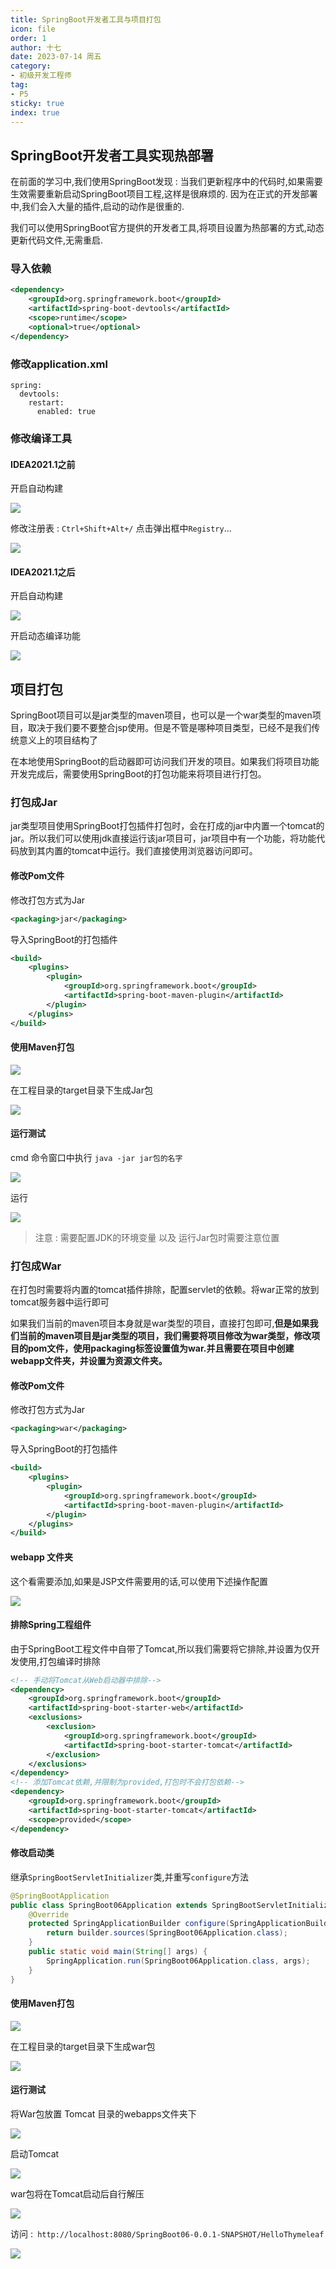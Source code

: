 ```yaml
---
title: SpringBoot开发者工具与项目打包
icon: file
order: 1
author: 十七
date: 2023-07-14 周五
category:
- 初级开发工程师
tag:
- P5
sticky: true
index: true
---
```


## SpringBoot开发者工具实现热部署

在前面的学习中,我们使用SpringBoot发现 :  当我们更新程序中的代码时,如果需要生效需要重新启动SpringBoot项目工程,这样是很麻烦的. 因为在正式的开发部署中,我们会入大量的插件,启动的动作是很重的.

我们可以使用SpringBoot官方提供的开发者工具,将项目设置为热部署的方式,动态更新代码文件,无需重启.

### 导入依赖

```XML
<dependency>
	<groupId>org.springframework.boot</groupId>
	<artifactId>spring-boot-devtools</artifactId>
	<scope>runtime</scope>
	<optional>true</optional>
</dependency>
```

### 修改application.xml

```ymal
spring:
  devtools:
    restart:
      enabled: true
```

### 修改编译工具

#### IDEA2021.1之前

开启自动构建

![](assets/image-20230714164109348.png)

修改注册表 : `Ctrl+Shift+Alt+/` 点击弹出框中`Registry`...

![](assets/image-20230714164208935.png)

#### IDEA2021.1之后

开启自动构建

![](assets/image-20230714164109348.png)

开启动态编译功能

![](assets/image-20230714164032082.png)

## 项目打包

SpringBoot项目可以是jar类型的maven项目，也可以是一个war类型的maven项目，取决于我们要不要整合jsp使用。但是不管是哪种项目类型，已经不是我们传统意义上的项目结构了

在本地使用SpringBoot的启动器即可访问我们开发的项目。如果我们将项目功能开发完成后，需要使用SpringBoot的打包功能来将项目进行打包。

### 打包成Jar

jar类型项目使用SpringBoot打包插件打包时，会在打成的jar中内置一个tomcat的jar。所以我们可以使用jdk直接运行该jar项目可，jar项目中有一个功能，将功能代码放到其内置的tomcat中运行。我们直接使用浏览器访问即可。

#### 修改Pom文件

修改打包方式为Jar

```XMl
<packaging>jar</packaging>
```

导入SpringBoot的打包插件

```XMl
<build>
	<plugins>
		<plugin>
			<groupId>org.springframework.boot</groupId>
			<artifactId>spring-boot-maven-plugin</artifactId>
		</plugin>
	</plugins>
</build>
```

#### 使用Maven打包

![](assets/image-20230714172953352.png)

在工程目录的target目录下生成Jar包

![](assets/image-20230714173135536.png)

#### 运行测试

cmd 命令窗口中执行 `java -jar jar包的名字`

![](assets/image-20230714173318547.png)

运行

![](assets/image-20230714173532611.png)

> 注意 : 需要配置JDK的环境变量 以及 运行Jar包时需要注意位置

### 打包成War

在打包时需要将内置的tomcat插件排除，配置servlet的依赖。将war正常的放到tomcat服务器中运行即可

如果我们当前的maven项目本身就是war类型的项目，直接打包即可,**但是如果我们当前的maven项目是jar类型的项目，我们需要将项目修改为war类型，修改项目的pom文件，使用packaging标签设置值为war.并且需要在项目中创建webapp文件夹，并设置为资源文件夹。**

#### 修改Pom文件

修改打包方式为Jar

```XMl
<packaging>war</packaging>
```

导入SpringBoot的打包插件

```XMl
<build>
	<plugins>
		<plugin>
			<groupId>org.springframework.boot</groupId>
			<artifactId>spring-boot-maven-plugin</artifactId>
		</plugin>
	</plugins>
</build>
```

#### webapp 文件夹

这个看需要添加,如果是JSP文件需要用的话,可以使用下述操作配置

![](assets/image-20230714175811062.png)

#### 排除Spring工程组件

由于SpringBoot工程文件中自带了Tomcat,所以我们需要将它排除,并设置为仅开发使用,打包编译时排除

```XML
<!-- 手动将Tomcat从Web启动器中排除-->
<dependency>
	<groupId>org.springframework.boot</groupId>
	<artifactId>spring-boot-starter-web</artifactId>
	<exclusions>
		<exclusion>
			<groupId>org.springframework.boot</groupId>
			<artifactId>spring-boot-starter-tomcat</artifactId>
		</exclusion>
	</exclusions>
</dependency>
<!-- 添加Tomcat依赖,并限制为provided,打包时不会打包依赖-->
<dependency>
	<groupId>org.springframework.boot</groupId>
	<artifactId>spring-boot-starter-tomcat</artifactId>
	<scope>provided</scope>
</dependency>
```

#### 修改启动类

继承`SpringBootServletInitializer`类,并重写`configure`方法

```java
@SpringBootApplication
public class SpringBoot06Application extends SpringBootServletInitializer {
    @Override
    protected SpringApplicationBuilder configure(SpringApplicationBuilder builder) {
        return builder.sources(SpringBoot06Application.class);
    }
    public static void main(String[] args) {
        SpringApplication.run(SpringBoot06Application.class, args);
    }
}
```

#### 使用Maven打包

![](assets/image-20230714172953352.png)

在工程目录的target目录下生成war包

![](assets/image-20230714181402954.png)

#### 运行测试

将War包放置 Tomcat 目录的webapps文件夹下

![](assets/image-20230714181621782.png)

启动Tomcat

![](assets/image-20230714181852682.png)

war包将在Tomcat启动后自行解压

![](assets/image-20230714181929391.png)

访问 :` http://localhost:8080/SpringBoot06-0.0.1-SNAPSHOT/HelloThymeleaf`

![](assets/image-20230714182044557.png)



